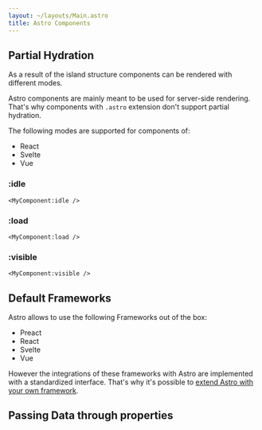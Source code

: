 ```yaml
---
layout: ~/layouts/Main.astro
title: Astro Components
---
```


## Partial Hydration

As a result of the island structure components can be rendered with different modes.

Astro components are mainly meant to be used for server-side rendering. That's why components with `.astro` extension don't support partial hydration.

The following modes are supported for components of:
- React
- Svelte
- Vue

### :idle

`<MyComponent:idle />`

### :load
`<MyComponent:load />`

### :visible
`<MyComponent:visible />`


## Default Frameworks
Astro allows to use the following Frameworks out of the box:
- Preact
- React
- Svelte
- Vue


However the integrations of these frameworks with Astro are implemented with a standardized interface. That's why it's possible to [extend Astro with your own framework](https://9df26f6f-108b-4c28-b959-a7e527d38198.vscode-webview-test.com/vscode-resource/file///Users/jan-martinfruehwacht/Dendron/personal/technology/tech.astro.documentation.extend.framework.md).

## Passing Data through properties
